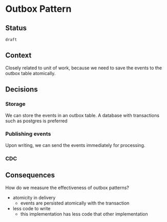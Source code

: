 # Outbox Pattern

## Status

`draft`

## Context

Closely related to unit of work, because we need to save the events to the outbox table atomically.


## Decisions

### Storage

We can store the events in an outbox table. A database with transactions such as postgres is preferred

### Publishing events

Upon writing, we can send the events immediately for processing.


### CDC

## Consequences


How do we measure the effectiveness of outbox patterns?

- atomicity in delivery
	- events are persisted atomically with the transaction
- less code to write
	- this implementation has less code that other implementation
